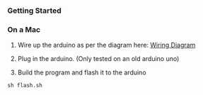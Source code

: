 ### Getting Started

### On a Mac
1) Wire up the arduino as per the diagram here: [Wiring Diagram](/rust-arduino-02-spaceship-interface/assets/wiring-diagram.png)

1) Plug in the arduino. (Only tested on an old arduino uno)

2) Build the program and flash it to the arduino
```
sh flash.sh
```